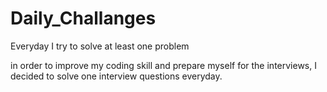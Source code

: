 # Daily_Challanges
Everyday I try to solve at least one problem


in order to improve my coding skill and prepare myself for the interviews, I decided to solve one interview questions everyday.
